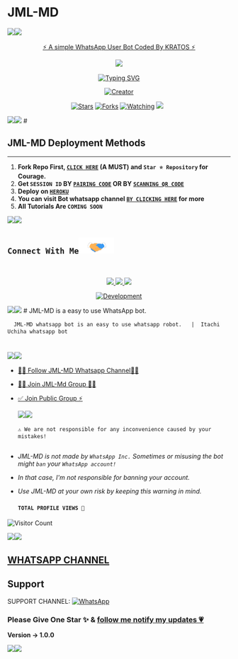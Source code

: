   # JML-MD 
   <a><img src='https://i.imgur.com/LyHic3i.gif'/></a><a><img src='https://i.imgur.com/LyHic3i.gif'/></a>
<p align="center"> 
<u>⚡ A simple WhatsApp User Bot Coded By KRATOS ⚡</u>
</p>
<p align="center">
<img src="https://telegra.ph/file/d9da355f29fe7c715dcd4.jpg"/>       
<p align="center">
  <a href="https://git.io/typing-svg"><img src="https://readme-typing-svg.demolab.com?font=EB+Garamond&weight=800&size=28&duration=4000&pause=1000&random=false&width=435&lines=+•__I'M+JML-+MD__•;MULTI-DEVICE+WHATSAPP+BOT;DEVELOPED+BY+KRATOS;RELEASED+DATE+31%2F7%2F2024." alt="Typing SVG" /></a>
</p> 
<p align="center">
<a href="#"><img title="Creator" src="https://img.shields.io/badge/Creator-KRATOS-red.svg?style=for-the-badge&logo=github"></a>
</p>
<p align="center">
<a href="https://github.com/DeeCeeXxx/Itachi_Uchiha-Md/stargazers/"><img title="Stars" src="https://img.shields.io/github/stars/DeeCeeXxx/Itachi_Uchiha-Md?color=blue&style=flat-square"></a>
<a href="https://github.com/DeeCeeXxx/Itachi_Uchiha-Md/network/members"><img title="Forks" src="https://img.shields.io/github/forks/DeeCeeXxx/Itachi_Uchiha-Md?color=yellow&style=flat-square"></a>
<a href="https://github.com/DeeCeeXxx/Itachi_Uchiha-Md/watchers"><img title="Watching" src="https://img.shields.io/github/watchers/DeeCeeXxx/Itachi_Uchiha-Md?label=Watchers&color=red&style=flat-square"></a>
<a href="https://github.com/DeeCeeXxx/Itachi_Uchiha-Md/graphs/commit-activity"><img height="20" src="https://img.shields.io/badge/Maintained-Yes-red.svg"></a>&nbsp;&nbsp;
</p>
<a><img src='https://i.imgur.com/LyHic3i.gif'/></a><a><img src='https://i.imgur.com/LyHic3i.gif'/></a>
#

## JML-MD Deployment Methods
---
1.  **Fork Repo First, [`CLICK HERE`](https://github.com/DeeCeeXxx/Gojou-MD/fork) (A MUST) and `Star ⭐ Repository` for Courage.**
2.  **Get `SESSION ID` BY [`PAIRING CODE`](https://gojousession-05ea27b8ff9a.herokuapp.com/pair) 
 OR BY [`SCANNING QR CODE`](https://gojousession-05ea27b8ff9a.herokuapp.com/wasiqr)** 
3. **Deploy on [`HEROKU`](https://dashboard.heroku.com/new?template=https://github.com/DeeCeeXxx/Gojou-MD)**
8. **You can visit Bot whatsapp channel [`BY CLICKING HERE`](https://whatsapp.com/channel/0029VaZsyQ21XqudOTjyG30Z) for more**
9. **All Tutorials Are `COMING SOON`**

<a><img src='https://i.imgur.com/LyHic3i.gif'/></a><a><img src='https://i.imgur.com/LyHic3i.gif'/></a>

## ```Connect With Me```<img src="https://github.com/0xAbdulKhalid/0xAbdulKhalid/raw/main/assets/mdImages/handshake.gif" width ="80"></h1> 
 <br> 
<p align="center">
<a href="https://wa.me/2349052849509"><img src="https://img.shields.io/badge/Contact KRATOS-25D366?style=for-the-badge&logo=whatsapp&logoColor=white" />
<a href="https://whatsapp.com/channel/0029VaZsyQ21XqudOTjyG30Z"><img src="https://img.shields.io/badge/Join Official Channel-25D366?style=for-the-badge&logo=whatsapp&logoColor=white" />
<a href="https://www.youtube.com/@HacktivistHive"><img src="https://img.shields.io/badge/Subscribe-ff0000?style=for-the-badge&logo=youtube&logoColor=ff000000&link=https://www.youtube.com/@HacktivistHive" /><br>
<p align="center">
<img alt="Development" width="250" src="https://media2.giphy.com/media/W9tBvzTXkQopi/giphy.gif?cid=6c09b952xu6syi1fyqfyc04wcfk0qvqe8fd7sop136zxfjyn&ep=v1_internal_gif_by_id&rid=giphy.gif&ct=g" /> </p>
<a><img src='https://i.imgur.com/LyHic3i.gif'/></a><a><img src='https://i.imgur.com/LyHic3i.gif'/></a>
# 
JML-MD is a easy to use WhatsApp bot. 

      JML-MD whatsapp bot is an easy to use whatsapp robot.   |  Itachi Uchiha whatsapp bot
# 
# 
<a><img src='https://i.imgur.com/LyHic3i.gif'/></a><a><img src='https://i.imgur.com/LyHic3i.gif'/></a>

* [🧑‍💻 Follow JML-MD Whatsapp Channel🧑‍💻](https://whatsapp.com/channel/0029VaZsyQ21XqudOTjyG30Z)

* [🧑‍💻 Join JML-Md Group 🧑‍💻](https://t.me/hacktivisthive)

* [✅ Join Public Group ⚡](https://chat.whatsapp.com/Hk4jZg8HMoH1auW2NAKazX)

  <a><img src='https://i.imgur.com/LyHic3i.gif'/></a><a><img src='https://i.imgur.com/LyHic3i.gif'/></a>

      ⚠️ We are not responsible for any inconvenience caused by your mistakes!
  
## 

- *JML-MD is not made by `WhatsApp Inc.` Sometimes or misusing the bot might `ban` your `WhatsApp account!`*
- *In that case, I'm not responsible for banning your account.*
- *Use JML-MD at your own risk by keeping this warning in mind.*
  
  #### ```TOTAL PROFILE VIEWS 🧚```
![Visitor Count](https://profile-counter.glitch.me/DeeCeeXxx/count.svg)

<a><img src='https://i.imgur.com/LyHic3i.gif'/></a><a><img src='https://i.imgur.com/LyHic3i.gif'/></a>

 ## [ WHATSAPP CHANNEL ](https://whatsapp.com/channel/0029VaZsyQ21XqudOTjyG30Z) 

## Support

SUPPORT CHANNEL: <a href="https://whatsapp.com/channel/0029VafEBFX2Jl8DSYclsS08"><img alt="WhatsApp" src="https://img.shields.io/badge/WhatsApp-25D366?style=for-the-badge&logo=whatsapp&logoColor=white"/></a>


### Please Give One Star ✨ & [follow me notify my updates 💗](https://github.com/DeeCeeXxx)
<b>Version -> 1.0.0</b>

<a><img src='https://i.imgur.com/LyHic3i.gif'/></a><a><img src='https://i.imgur.com/LyHic3i.gif'/></a>
